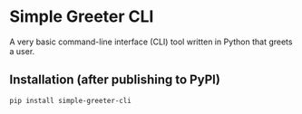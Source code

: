 # Simple Greeter CLI

A very basic command-line interface (CLI) tool written in Python that greets a user.

## Installation (after publishing to PyPI)

```bash
pip install simple-greeter-cli
